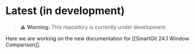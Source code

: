 # Latest (in development)

> ⚠️ **Warning:**
> This repository is currently under development.

Here we are working on the new documentation for [[SmartGit 24.1 Window Comparison]].

